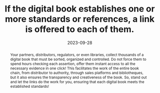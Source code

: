 ---
Rubrique: Identification and contact
title: If the digital book establishes one or more standards or references, a link is offered to each of them.
abstract: Your partners, distributors, regulators, or even libraries, collect thousands of a digital book that must be sorted, organized and controlled. Do not force them to spend hours checking each assertion, offer them instant access to all the necessary evidence in one click! This facilitates the work of the entire book chain, from distributor to authority, through sales platforms and bibliotheques, but it also ensures the transparency and creativeness of the book. So, stand out and let the links do the work for you, ensuring that each digital book meets the established standards!
categories:
  - Identification and contact
agrege: O4110-E021
opquast: 4 110
indiceebook: "21"
description: Rule 021
before: "020"
weight: "21"
after: "022"
actif: "1"
layout: rules
date: 2023-09-28
tags:
  - Trust
  - Ecodesign
  - Interoperability
objectif:
  - Ensure partners can easily verify standards and referrals identified by the digital book
  - Ensure that the digital book complies with the specified standards and terms
  - Provide quick and direct access to standard and resource information for integrated users
  - Strengthen user confidence by demonstrating compliance with recognized standards.
Meo:
  - Identify all standards and referrals that the digital book identifies.
  - Document these standards and references in the book metrics.
  - Use `dcterms:conformsTo`
Controle:
  - Perform manual tests to verify that each link to a standard or repository is working and has the correct documentation.
  - Perform a periodic review of standards and reports to ensure they are always relevant and up-to-date.
epubcheck: null
ace: null
humancheck: true
ReadiumGoToolkit: null
Source:
  - Opquast
Referentiel:
  - ""
steps:
  - Development
  - Editorial
  - Crafting
---